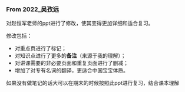 ### From 2022_吴孜远

对赵恒军老师的ppt进行了修改，使其变得更加详细和适合复习。

修改包括：

- 对重点页进行了标记；
- 对知识点进行了更多的**备注**（来源于我的理解）；
- 对讲课需要的非必要页面和重复页面进行了删减；
- 增加了对专有名词的翻译，更适合中国宝宝体质。

如果没有做笔记的话大可以在期末的时候按照此ppt进行复习，结合课本理解